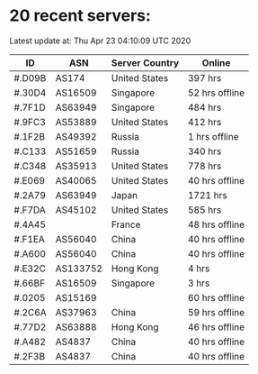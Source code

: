 # 20 recent servers:

Latest update at: Thu Apr 23 04:10:09 UTC 2020

| ID | ASN | Server Country | Online |
| -- | --- | -------------- | ------ |
| #.D09B | AS174 | United States | 397 hrs |
| #.30D4 | AS16509 | Singapore | 52 hrs offline |
| #.7F1D | AS63949 | Singapore | 484 hrs |
| #.9FC3 | AS53889 | United States | 412 hrs |
| #.1F2B | AS49392 | Russia | 1 hrs offline |
| #.C133 | AS51659 | Russia | 340 hrs |
| #.C348 | AS35913 | United States | 778 hrs |
| #.E069 | AS40065 | United States | 40 hrs offline |
| #.2A79 | AS63949 | Japan | 1721 hrs |
| #.F7DA | AS45102 | United States | 585 hrs |
| #.4A45 |  | France | 48 hrs offline |
| #.F1EA | AS56040 | China | 40 hrs offline |
| #.A600 | AS56040 | China | 40 hrs offline |
| #.E32C | AS133752 | Hong Kong | 4 hrs |
| #.66BF | AS16509 | Singapore | 3 hrs |
| #.0205 | AS15169 |  | 60 hrs offline |
| #.2C6A | AS37963 | China | 59 hrs offline |
| #.77D2 | AS63888 | Hong Kong | 46 hrs offline |
| #.A482 | AS4837 | China | 40 hrs offline |
| #.2F3B | AS4837 | China | 40 hrs offline |

